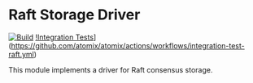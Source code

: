<!--
SPDX-FileCopyrightText: 2023-present Intel Corporation
SPDX-License-Identifier: Apache-2.0
-->

# Raft Storage Driver

[![Build](https://img.shields.io/github/actions/workflow/status/atomix/atomix/drivers-raft-verify.yml)](https://github.com/atomix/atomix/actions/workflows/drivers-raft-verify.yml)
[!Integration Tests](https://img.shields.io/github/actions/workflow/status/atomix/atomix/integration-test-raft.yml)](https://github.com/atomix/atomix/actions/workflows/integration-test-raft.yml)

This module implements a driver for Raft consensus storage.
